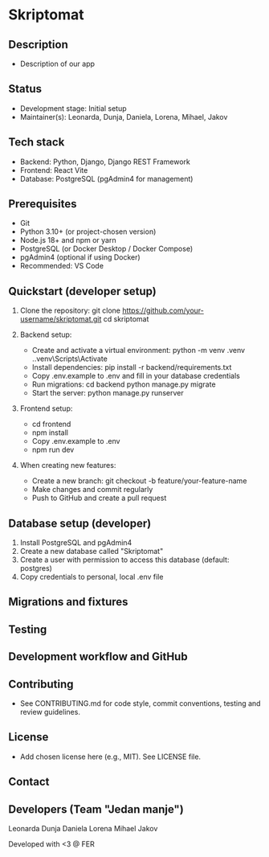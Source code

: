 # Skriptomat

## Description
- Description of our app

## Status
- Development stage: Initial setup
- Maintainer(s): Leonarda, Dunja, Daniela, Lorena, Mihael, Jakov

## Tech stack
- Backend: Python, Django, Django REST Framework
- Frontend: React Vite
- Database: PostgreSQL (pgAdmin4 for management)

## Prerequisites
- Git
- Python 3.10+ (or project-chosen version)
- Node.js 18+ and npm or yarn
- PostgreSQL (or Docker Desktop / Docker Compose)
- pgAdmin4 (optional if using Docker)
- Recommended: VS Code

## Quickstart (developer setup)
1. Clone the repository:
   git clone https://github.com/your-username/skriptomat.git
   cd skriptomat

2. Backend setup:
   - Create and activate a virtual environment:
     python -m venv .venv
     .\.venv\Scripts\Activate
   - Install dependencies:
     pip install -r backend/requirements.txt
   - Copy .env.example to .env and fill in your database credentials
   - Run migrations:
     cd backend
     python manage.py migrate
   - Start the server:
     python manage.py runserver

3. Frontend setup:
   - cd frontend
   - npm install
   - Copy .env.example to .env
   - npm run dev

4. When creating new features:
   - Create a new branch:
     git checkout -b feature/your-feature-name
   - Make changes and commit regularly
   - Push to GitHub and create a pull request   

## Database setup (developer)
1. Install PostgreSQL and pgAdmin4
2. Create a new database called "Skriptomat"
3. Create a user with permission to access this database (default: postgres)
4. Copy credentials to personal, local .env file



## Migrations and fixtures

## Testing

## Development workflow and GitHub


## Contributing
- See CONTRIBUTING.md for code style, commit conventions, testing and review guidelines.

## License
- Add chosen license here (e.g., MIT). See LICENSE file.

## Contact

## Developers (Team "Jedan manje")
Leonarda
Dunja
Daniela
Lorena
Mihael
Jakov

Developed with <3 @ FER